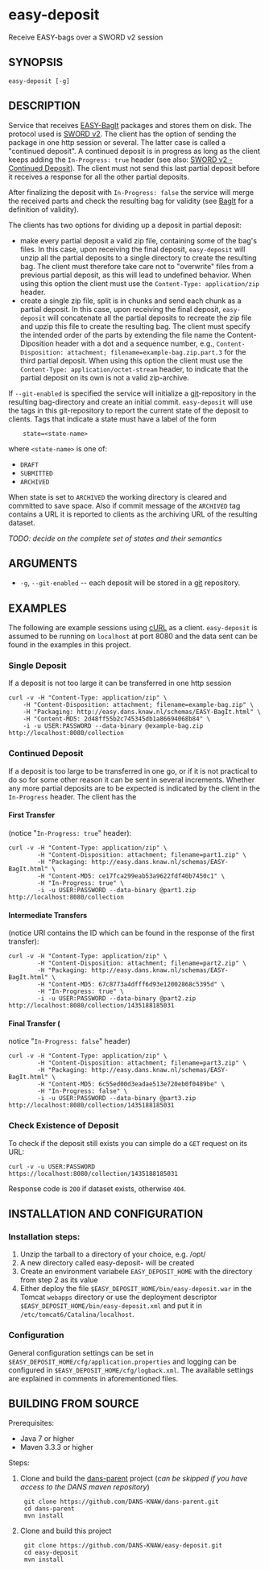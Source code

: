 easy-deposit
============

Receive EASY-bags over a SWORD v2 session


SYNOPSIS
--------

    easy-deposit [-g]


DESCRIPTION
-----------

Service that receives [EASY-BagIt] packages and stores them on disk. The protocol used is [SWORD v2]. The client has the
option of sending the package in one http session or several. The latter case is called a "continued deposit". A 
continued deposit is in progress as long as the client keeps adding the ``In-Progress: true`` header (see also: 
[SWORD v2 - Continued Deposit]). The client must not send this last partial deposit before it receives a response for
all the other partial deposits.

After finalizing the deposit with ``In-Progress: false`` the service will merge the received parts and check the resulting
bag for validity (see [BagIt] for a definition of validity). 

The clients has two options for dividing up a deposit in partial deposit:
* make every partial deposit a valid zip file, containing some of the bag's files. In this case, upon receiving the
  final deposit, `easy-deposit` will unzip all the partial deposits to a single directory to create the resulting bag.
  The client must therefore take care not to "overwrite" files from a previous partial deposit, as this will lead to
  undefined behavior. When using this option the client must use the `Content-Type: application/zip` header.
* create a single zip file, split is in chunks and send each chunk as a partial deposit. In this case, upon receiving
  the final deposit, `easy-deposit` will concatenate all the partial deposits to recreate the zip file and upzip this
  file to create the resulting bag. The client must specify the intended order of the parts by extending the file name
  the Content-Diposition header with a dot and a sequence number, e.g., 
  `Content-Disposition: attachment; filename=example-bag.zip.part.3` for the third partial deposit. When using this
  option the client must use the `Content-Type: application/octet-stream` header, to indicate that the partial deposit
  on its own is not a valid zip-archive.

If ``--git-enabled`` is specified the service will initialize a [git]-repository in the resulting bag-directory and create
an initial commit. ``easy-deposit`` will use the tags in this git-repository to report the current state of the deposit
to clients. Tags that indicate a state must have a label of the form

        state=<state-name>
        
where ``<state-name>`` is one of:

* ``DRAFT``
* ``SUBMITTED``
* ``ARCHIVED``

When state is set to ``ARCHIVED`` the working directory is cleared and committed to save space. Also if commit message
of the ``ARCHIVED`` tag contains a URL it is reported to clients as the archiving URL of the resulting dataset.

*TODO: decide on the complete set of states and their semantics*

ARGUMENTS
---------

* ``-g``, ``--git-enabled`` -- each deposit will be stored in a [git] repository.


EXAMPLES
--------

The following are example sessions using [cURL] as a client. `easy-deposit` is assumed to be running on `localhost` at port 
8080 and the data sent can be found in the examples in this project.

### Single Deposit

If a deposit is not too large it can be transferred in one http session

    curl -v -H "Content-Type: application/zip" \
        -H "Content-Disposition: attachment; filename=example-bag.zip" \
        -H "Packaging: http://easy.dans.knaw.nl/schemas/EASY-BagIt.html" \ 
        -H "Content-MD5: 2d48ff55b2c745345db1a86694068b84" \ 
        -i -u USER:PASSWORD --data-binary @example-bag.zip http://localhost:8080/collection


### Continued Deposit

If a deposit is too large to be transferred in one go, or if it is not practical to do so for some other reason it can 
be sent in several increments. Whether any more partial deposits are to be expected is indicated by the client in 
the ``In-Progress`` header. The client has the

#### First Transfer 

(notice "`In-Progress: true`" header):

    curl -v -H "Content-Type: application/zip" \
            -H "Content-Disposition: attachment; filename=part1.zip" \
            -H "Packaging: http://easy.dans.knaw.nl/schemas/EASY-BagIt.html" \
            -H "Content-MD5: ce17fca299eab53a9622fdf40b7450c1" \
            -H "In-Progress: true" \
            -i -u USER:PASSWORD --data-binary @part1.zip http://localhost:8080/collection


#### Intermediate Transfers 

(notice URI contains the ID which can be found in the response of the first transfer):

    curl -v -H "Content-Type: application/zip" \
            -H "Content-Disposition: attachment; filename=part2.zip" \
            -H "Packaging: http://easy.dans.knaw.nl/schemas/EASY-BagIt.html" \ 
            -H "Content-MD5: 67c8773a4dfff6d93e12002868c5395d" \
            -H "In-Progress: true" \ 
            -i -u USER:PASSWORD --data-binary @part2.zip http://localhost:8080/collection/1435188185031

#### Final Transfer (

notice "`In-Progress: false`" header)

    curl -v -H "Content-Type: application/zip" \ 
            -H "Content-Disposition: attachment; filename=part3.zip" \
            -H "Packaging: http://easy.dans.knaw.nl/schemas/EASY-BagIt.html" \
            -H "Content-MD5: 6c55ed00d3eadae513e720eb0f0489be" \
            -H "In-Progress: false" \ 
            -i -u USER:PASSWORD --data-binary @part3.zip http://localhost:8080/collection/1435188185031

### Check Existence of Deposit

To check if the deposit still exists you can simple do a ``GET`` request on its URL:

    curl -v -u USER:PASSWORD https://localhost:8080/collection/1435188185031

Response code is `200` if dataset exists, otherwise `404`.


INSTALLATION AND CONFIGURATION
------------------------------

### Installation steps:

1. Unzip the tarball to a directory of your choice, e.g. /opt/
2. A new directory called easy-deposit-<version> will be created
3. Create an environment variabele ``EASY_DEPOSIT_HOME`` with the directory from step 2 as its value
4. Either deploy the file ``$EASY_DEPOSIT_HOME/bin/easy-deposit.war`` in the Tomcat ``webapps`` directory or use the 
   deployment descriptor ``$EASY_DEPOSIT_HOME/bin/easy-deposit.xml`` and put it in ``/etc/tomcat6/Catalina/localhost``.

### Configuration

General configuration settings can be set in ``$EASY_DEPOSIT_HOME/cfg/application.properties`` and logging can be
configured in ``$EASY_DEPOSIT_HOME/cfg/logback.xml``. The available settings are explained in comments in 
aforementioned files.


BUILDING FROM SOURCE
--------------------

Prerequisites:

* Java 7 or higher
* Maven 3.3.3 or higher
 
Steps:

1. Clone and build the [dans-parent] project (*can be skipped if you have access to the DANS maven repository*)
      
        git clone https://github.com/DANS-KNAW/dans-parent.git
        cd dans-parent
        mvn install
2. Clone and build this project

        git clone https://github.com/DANS-KNAW/easy-deposit.git
        cd easy-deposit
        mvn install

[EASY-BagIt]: http://easy.dans.knaw.nl/schemas/EASY-BagIt.html
[SWORD v2]: http://swordapp.github.io/SWORDv2-Profile/SWORDProfile.html
[SWORD v2 - Continued Deposit]: http://swordapp.github.io/SWORDv2-Profile/SWORDProfile.html#continueddeposit
[BagIt]: https://tools.ietf.org/html/draft-kunze-bagit-11
[cURL]: https://en.wikipedia.org/wiki/CURL
[git]: http://www.git-scm.com/
[dans-parent]: https://github.com/DANS-KNAW/dans-parent
